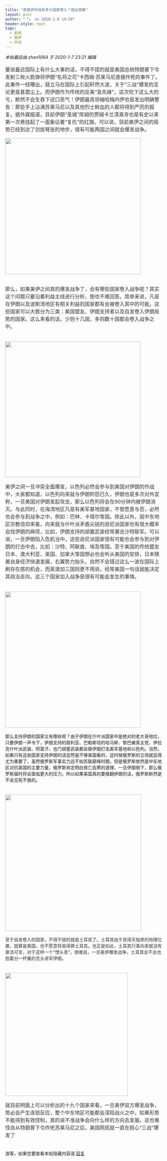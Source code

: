 ```yaml
---
title: "若美伊开战有多少国家卷入？超出想象"
layout: post
author: "「」 on 2020-1-8 14:58"
header-style: text
tags:
  - 新闻
  - 美伊
  - 开战
---
```


<head>
 <script type="text/javascript">replyreload += ',' + 5932625;</script>
</head>
<body>
 <i class="pstatus"> 本帖最后由 zhen1064 于 2020-1-7 23:21 编辑 </i>
 <br> 
 <br> 
 <font color="#333333"><font face="微软雅黑, &amp;quot;"><font style="font-size:16px">要说最近国际上有什么大事的话，不得不提的就是美国总统特朗普下令发射三枚火箭弹将伊朗“名将之花”卡西姆·苏莱马尼直接炸死的事件了。此事件一经曝出，就立马在国际上引起轩然大波，关于“三战”爆发的言论更是甚嚣尘上。而伊朗作为传统的反美“急先锋”，这次吃下这么大的亏，断然不会生吞下这口恶气！伊朗最高领袖哈梅内伊也是发出明确警告：那些手上沾满苏莱马尼以及其他烈士鲜血的人都将得到严厉的报复。据外媒报道，目前伊朗“圣城”库姆的贾姆卡兰清真寺也是有史以来第一次悬挂起了一面象征着“复仇”的红旗。可以说，目前美伊之间的局势已经到达了剑拔弩张的地步，很有可能两国之间就会爆发战争。</font></font></font>
 <font face="微软雅黑, Microsoft YaHei, arial, sans-serif"><font color="#333333"><font style="font-size:16px"><br> </font></font></font>
 <br> 
 <ignore_js_op> 
  <img aid="1325325" src="https://bbs.boniu123.cc/data/attachment/forum/202001/07/045838k5zzk6282854f42i.png" zoomfile="data/attachment/forum/202001/07/045838k5zzk6282854f42i.png" file="data/attachment/forum/202001/07/045838k5zzk6282854f42i.png" width="436" inpost="1"> 
  <div class="tip tip_4 aimg_tip" id="aimg_1325325_menu" style="position: absolute; display: none" disautofocus="true"> 
   <div class="xs0"> 
    <p><strong>QQ图片20200107045820.png</strong> <em class="xg1">(148.11 KB, 下载次数: 0)</em></p> 
    <p> <a href="forum.php?mod=attachment&amp;aid=MTMyNTMyNXw2NDc4NDQyYXwxNTc4NDY2ODU0fDB8NTQ3NTUy&amp;nothumb=yes" target="_blank">下载附件</a> &nbsp;<a href="javascript:;" onclick="showWindow(this.id, this.getAttribute('url'), 'get', 0);" id="savephoto_1325325" url="home.php?mod=spacecp&amp;ac=album&amp;op=saveforumphoto&amp;aid=1325325&amp;handlekey=savephoto_1325325">保存到相册</a> </p> 
    <p class="xg1 y"><span title="2020-1-7 04:58">昨天&nbsp;04:58</span> 上传</p> 
   </div> 
   <div class="tip_horn"></div> 
  </div> 
 </ignore_js_op> 
 <br> 
 <br> 
 <br> 
 <font color="#333333"><font face="微软雅黑, &amp;quot;"><font style="font-size:16px">那么，如果美伊之间真的爆发战争了，会有哪些国家卷入战争呢？其实这个问题只要沿着利益主线进行分析，倒也不难回答。简单来说，凡是在伊朗以及波斯湾地区有相关利益的国家都有会被卷入其中的可能。这些国家可以大致分为三类：美国盟友、伊朗支持者以及自发卷入伊朗局势的国家。这么来看的话，少则十几国，多则数十国都会卷入战争之中。</font></font></font>
 <br> 
 <font color="#333333"><font face="微软雅黑, &amp;quot;"><font style="font-size:16px"><br> </font></font></font>
 <br> 
 <ignore_js_op> 
  <img aid="1325326" src="https://bbs.boniu123.cc/data/attachment/forum/202001/07/045929uyamt5n99mzjym4e.png" zoomfile="data/attachment/forum/202001/07/045929uyamt5n99mzjym4e.png" file="data/attachment/forum/202001/07/045929uyamt5n99mzjym4e.png" width="435" inpost="1"> 
  <div class="tip tip_4 aimg_tip" id="aimg_1325326_menu" style="position: absolute; display: none" disautofocus="true"> 
   <div class="xs0"> 
    <p><strong>QQ图片20200107045916.png</strong> <em class="xg1">(224.11 KB, 下载次数: 0)</em></p> 
    <p> <a href="forum.php?mod=attachment&amp;aid=MTMyNTMyNnwwODM4NjIwOHwxNTc4NDY2ODU0fDB8NTQ3NTUy&amp;nothumb=yes" target="_blank">下载附件</a> &nbsp;<a href="javascript:;" onclick="showWindow(this.id, this.getAttribute('url'), 'get', 0);" id="savephoto_1325326" url="home.php?mod=spacecp&amp;ac=album&amp;op=saveforumphoto&amp;aid=1325326&amp;handlekey=savephoto_1325326">保存到相册</a> </p> 
    <p class="xg1 y"><span title="2020-1-7 04:59">昨天&nbsp;04:59</span> 上传</p> 
   </div> 
   <div class="tip_horn"></div> 
  </div> 
 </ignore_js_op> 
 <br> 
 <br> 
 <font color="#333333"><font face="微软雅黑, &amp;quot;"><font style="font-size:16px">美伊之间一旦冲突全面爆发，以色列必然会参与到美国对伊朗的作战中，大家都知道，以色列向来就与伊朗积怨已久，伊朗也是多次对外宣称，一旦美国对伊朗发起攻击，那么以色列将会在90分钟内被伊朗消灭。与此同时，在海湾地区凡是有美军基地国家，不管愿意与否，必然也会参与到战争之中，例如：巴林、卡塔尔等国。除此以外，就中东地区宗教信仰来看，向来就与什叶派矛盾尖锐的逊尼派国家也有很大概率会找伊朗的麻烦，比如，伊朗支持的胡塞武装经常袭击沙特联军。可以说，一旦伊朗陷入危机当中，这些逊尼派国家很有可能也会参与到对伊朗的打击中去，比如：沙特、阿联酋、埃及等国。至于美国的传统盟友日本、澳大利亚、英国、加拿大等国想必也会听从美国的安排，日本随着自身经济快速发展，右翼势力抬头，自然不会错过这么一波在国际上刷存在感的机会，而英澳加三国则更不用说，经常美国一句话就能决定其政治走向，这三个国家加入战争是很有可能会发生的事情。</font></font></font>
 <br> 
 <font color="#333333"><font face="微软雅黑, &amp;quot;"><font style="font-size:16px"><br> </font></font></font>
 <br> 
 <ignore_js_op> 
  <img aid="1325327" src="https://bbs.boniu123.cc/data/attachment/forum/202001/07/050306wm76ywg1wpj9o1z9.png" zoomfile="data/attachment/forum/202001/07/050306wm76ywg1wpj9o1z9.png" file="data/attachment/forum/202001/07/050306wm76ywg1wpj9o1z9.png" width="436" inpost="1"> 
  <div class="tip tip_4 aimg_tip" id="aimg_1325327_menu" style="position: absolute; display: none" disautofocus="true"> 
   <div class="xs0"> 
    <p><strong>QQ图片20200107050254.png</strong> <em class="xg1">(79.34 KB, 下载次数: 0)</em></p> 
    <p> <a href="forum.php?mod=attachment&amp;aid=MTMyNTMyN3xmMWQxNTQxNHwxNTc4NDY2ODU0fDB8NTQ3NTUy&amp;nothumb=yes" target="_blank">下载附件</a> &nbsp;<a href="javascript:;" onclick="showWindow(this.id, this.getAttribute('url'), 'get', 0);" id="savephoto_1325327" url="home.php?mod=spacecp&amp;ac=album&amp;op=saveforumphoto&amp;aid=1325327&amp;handlekey=savephoto_1325327">保存到相册</a> </p> 
    <p class="xg1 y"><span title="2020-1-7 05:03">昨天&nbsp;05:03</span> 上传</p> 
   </div> 
   <div class="tip_horn"></div> 
  </div> 
 </ignore_js_op> 
 <br> 
 <br> 那么支持伊朗的国家又有哪些呢？由于伊朗在什叶派国家中是绝对的老大哥地位，只要伊朗一声令下，伊朗支持的叙利亚、巴勒斯坦的哈马斯、黎巴嫩真主党、伊拉克什叶派武装、阿富汗、也门胡塞武装都会替伊朗打击美军基地和以色列。当然，如果只有这些国家支持伊朗的话显然是不够美国看的，这时候俄罗斯的立场就显得尤为重要了，虽然俄罗斯军事实力远不如苏联巅峰时期，但是俄罗斯依然是中东地区对抗美国的主要力量，俄罗斯肯定明白唇亡齿寒的道理，一旦伊朗倒下，那么俄罗斯届时将会面临更大的压力，所以如果美国真的要推翻伊朗的话，俄罗斯断然是不会见死不救的。
 <br> 
 <font color="#333333"><font face="微软雅黑, &amp;quot;"><font style="font-size:16px"><br> </font></font></font>
 <br> 
 <ignore_js_op> 
  <img aid="1325328" src="https://bbs.boniu123.cc/data/attachment/forum/202001/07/050351e2gbbsqdeobq2bjj.png" zoomfile="data/attachment/forum/202001/07/050351e2gbbsqdeobq2bjj.png" file="data/attachment/forum/202001/07/050351e2gbbsqdeobq2bjj.png" width="437" inpost="1"> 
  <div class="tip tip_4 aimg_tip" id="aimg_1325328_menu" style="position: absolute; display: none" disautofocus="true"> 
   <div class="xs0"> 
    <p><strong>QQ图片20200107050337.png</strong> <em class="xg1">(195.56 KB, 下载次数: 0)</em></p> 
    <p> <a href="forum.php?mod=attachment&amp;aid=MTMyNTMyOHw5NGIwNzhkOXwxNTc4NDY2ODU0fDB8NTQ3NTUy&amp;nothumb=yes" target="_blank">下载附件</a> &nbsp;<a href="javascript:;" onclick="showWindow(this.id, this.getAttribute('url'), 'get', 0);" id="savephoto_1325328" url="home.php?mod=spacecp&amp;ac=album&amp;op=saveforumphoto&amp;aid=1325328&amp;handlekey=savephoto_1325328">保存到相册</a> </p> 
    <p class="xg1 y"><span title="2020-1-7 05:03">昨天&nbsp;05:03</span> 上传</p> 
   </div> 
   <div class="tip_horn"></div> 
  </div> 
 </ignore_js_op> 
 <br> 
 <br> 
 <font color="#333333">至于自发卷入的国家，不得不提的就是土耳其了。土耳其由于其得天独厚的地理位置，就算是美国，也不愿意轻易得罪土耳其。也正是如此，土耳其行事向来就没有章法可言，对于这样一个“愣头青”，很难说，一旦美伊爆发战争，土耳其会不会也抱着分一杯羹的念头进军伊朗。</font>
 <br> 
 <font color="#333333"><font face="微软雅黑, &amp;quot;"><font style="font-size:16px"><br> </font></font></font>
 <br> 
 <ignore_js_op> 
  <img aid="1325329" src="https://bbs.boniu123.cc/data/attachment/forum/202001/07/050442yhhq0thtczo0myg6.png" zoomfile="data/attachment/forum/202001/07/050442yhhq0thtczo0myg6.png" file="data/attachment/forum/202001/07/050442yhhq0thtczo0myg6.png" width="394" inpost="1"> 
  <div class="tip tip_4 aimg_tip" id="aimg_1325329_menu" style="position: absolute; display: none" disautofocus="true"> 
   <div class="xs0"> 
    <p><strong>QQ图片20200107050431.png</strong> <em class="xg1">(147.2 KB, 下载次数: 0)</em></p> 
    <p> <a href="forum.php?mod=attachment&amp;aid=MTMyNTMyOXxhN2ZhMjg4ZHwxNTc4NDY2ODU0fDB8NTQ3NTUy&amp;nothumb=yes" target="_blank">下载附件</a> &nbsp;<a href="javascript:;" onclick="showWindow(this.id, this.getAttribute('url'), 'get', 0);" id="savephoto_1325329" url="home.php?mod=spacecp&amp;ac=album&amp;op=saveforumphoto&amp;aid=1325329&amp;handlekey=savephoto_1325329">保存到相册</a> </p> 
    <p class="xg1 y"><span title="2020-1-7 05:04">昨天&nbsp;05:04</span> 上传</p> 
   </div> 
   <div class="tip_horn"></div> 
  </div> 
 </ignore_js_op> 
 <br> 
 <br> 
 <font color="#333333"><font face="微软雅黑, &amp;quot;"><font style="font-size:16px">就目前明面上可以分析出的十九个国家来看，一旦美伊双方爆发战争，势必会产生连锁反应，整个中东地区可能都会深陷战火之中，如果形势不能得到有效控制，真的说不准战争会向什么样的方向去发展。这也难怪自从特朗普下令炸死苏莱马尼之后，美国网民就一直在担心“三战”爆发了</font></font></font>
 <br> 
 <font color="#333333"><font face="微软雅黑, &amp;quot;"><font style="font-size:16px"><br> </font></font></font>
 <br> 
 <div class="locked">
   游客，如果您要查看本帖隐藏内容请 
  <a href="forum.php?mod=post&amp;action=reply&amp;fid=2&amp;tid=547552" onclick="showWindow('reply', this.href)">回复</a> 
 </div>
</body>


